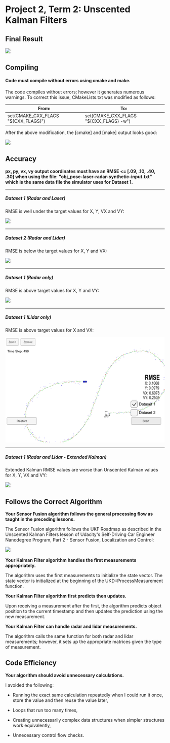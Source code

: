Project 2, Term 2: Unscented Kalman Filters
=======================

Final Result
------------

![](media/Unscented_Kalman.gif)

Compiling
---------

#### Code must compile without errors using cmake and make.

The code compiles without errors; however it generates numerous warnings. To correct this issue, CMakeLists.txt was modified as follows:

| From:                                | To:                                     |
|--------------------------------------|-----------------------------------------|
| set(CMAKE_CXX_FLAGS "\${CXX_FLAGS}") | set(CMAKE_CXX_FLAGS "\${CXX_FLAGS} -w") |

After the above modification, the [cmake] and [make] output looks good:

![](media/Compile.png)

Accuracy
--------

**px, py, vx, vy output coordinates must have an RMSE \<= [.09, .10, .40, .30]
when using the file: "obj_pose-laser-radar-synthetic-input.txt" which is the
same data file the simulator uses for Dataset 1.**

-------------------
##### Dataset 1 (Radar and Laser)
RMSE is well under the target values for X, Y, VX and VY:

![](media/RMSE1.png)

-------------------
##### Dataset 2 (Radar and Lidar)
RMSE is below the target values for X, Y and VX:

![](media/RMSE2.png)

-------------------
##### Dataset 1 (Radar only)
RMSE is above target values for X, Y and VY:

![](media/RMSE1Radar.png)

-------------------
##### Dataset 1 (Lidar only)
RMSE is above target values for X and VX:

![](media/RMSE1Lidar.png)

-------------------
##### Dataset 1 (Radar and Lidar - Extended Kalman)
Extended Kalman RMSE values are worse than Unscented Kalman values for X, Y, VX and VY:

![](media/RMSE1Ext.png)

Follows the Correct Algorithm
-----------------------------

**Your Sensor Fusion algorithm follows the general processing flow as taught in
the preceding lessons.**

The Sensor Fusion algorithm follows the UKF Roadmap as described in the Unscented Kalman Filters lesson of Udacity's Self-Driving Car Engineer Nanodegree Program, Part 2 -  Sensor Fusion, Localization and Control:

![](media/UKF_Roadmap.png)

**Your Kalman Filter algorithm handles the first measurements appropriately.**

The algorithm uses the first measurements to initialize the state vector. The state vector is initialized at the beginning of the UKD::ProcessMeasurement function.

**Your Kalman Filter algorithm first predicts then updates.**

Upon receiving a measurement after the first, the algorithm predicts object
position to the current timestamp and then updates the prediction using the new
measurement.

**Your Kalman Filter can handle radar and lidar measurements.**

The algorithm calls the same function for both radar and lidar measurements; however, it sets up the appropriate matrices given the type of measurement.

Code Efficiency
---------------

**Your algorithm should avoid unnecessary calculations.**

I avoided the following:

-   Running the exact same calculation repeatedly when I could run it once,
    store the value and then reuse the value later,

-   Loops that run too many times,

-   Creating unnecessarily complex data structures when simpler structures work
    equivalently,

-   Unnecessary control flow checks.

